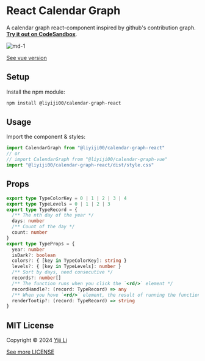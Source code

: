 # React Calendar Graph

<!-- todo: codesandbox url -->

A calendar graph react-component inspired by github's contribution graph. [**Try it out on CodeSandbox**]().

![md-1](https://llx.cool/calendar-graph/md-1.png)

<!-- todo: npmjs url -->

[See vue version]()

## Setup

Install the npm module:

```bash
npm install @liyiji00/calendar-graph-react
```

## Usage

Import the component & styles:

```ts
import CalendarGraph from "@liyiji00/calendar-graph-react"
// or
// import CalendarGraph from "@liyiji00/calendar-graph-vue"
import "@liyiji00/calendar-graph-react/dist/style.css"
```

## Props

```ts
export type TypeColorKey = 0 | 1 | 2 | 3 | 4
export type TypeLevels = 0 | 1 | 2 | 3
export type TypeRecord = {
  /** The nth day of the year */
  days: number
  /** Count of the day */
  count: number
}
export type TypeProps = {
  year: number
  isDark?: boolean
  colors?: { [key in TypeColorKey]: string }
  levels?: { [key in TypeLevels]: number }
  /** Sort by days, need consecutive */
  records?: number[]
  /** The function runs when you click the `<rd/>` element */
  recordHandle?: (record: TypeRecord) => any
  /** When you hove `<rd/>` element, the result of running the function is displayed */
  renderTootip?: (record: TypeRecord) => string
}
```

## MIT License

Copyright &copy; 2024 [Yiji Li](https://liyiji00.github.io)

[See more LICENSE](./LICENSE)

